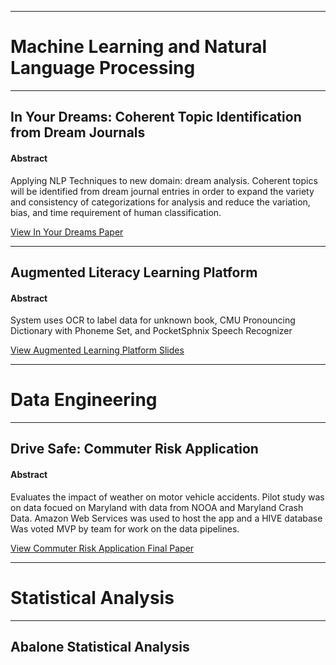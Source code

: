 ___

# Machine Learning and Natural Language Processing
___
## In Your Dreams: Coherent Topic Identification from Dream Journals 
#### Abstract

Applying NLP Techniques to new domain: dream analysis. Coherent topics will be identified from dream journal entries in order to expand the variety and consistency of categorizations for analysis and reduce the variation, bias, and time requirement of human classification.

<a href="kari0219.github.io/pdfs/InYourDreams_Topic_Identification_NLP.pdf" target="_blank">View In Your Dreams Paper </a>

___


## Augmented Literacy Learning Platform
#### Abstract

System uses OCR to label data for unknown book, CMU Pronouncing Dictionary with Phoneme Set, and PocketSphnix Speech Recognizer 

<a href="kari0219.github.io/pdfs/Augmented%20Reality.pdf" target="_blank">View Augmented Learning Platform Slides </a>

___

# Data Engineering
___

## Drive Safe: Commuter Risk Application
#### Abstract

Evaluates the impact of weather on motor vehicle accidents. Pilot study was on data focued on Maryland with data from NOOA and Maryland Crash Data. 
Amazon Web Services was used to host the app and a HIVE database
Was voted MVP by team for work on the data pipelines.

<a href="kari0219.github.io/pdfs/W205_Course_Project_FinalReport_Commuter_Risk_Application.pdf" target="_blank">View Commuter Risk Application Final Paper </a>



___

# Statistical Analysis
___
## Abalone Statistical Analysis


